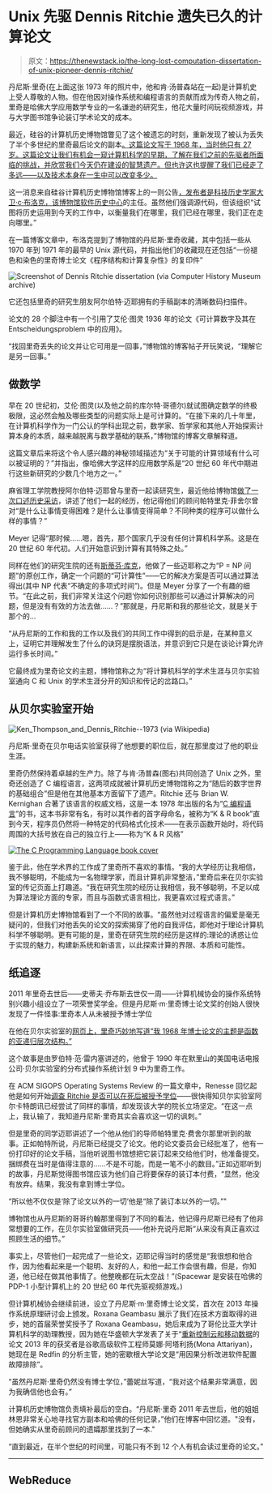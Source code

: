 # Unix 先驱 Dennis Ritchie 遗失已久的计算论文

> 原文：<https://thenewstack.io/the-long-lost-computation-dissertation-of-unix-pioneer-dennis-ritchie/>

丹尼斯·里奇(在上面这张 1973 年的照片中，他和肯·汤普森站在一起)是计算机史上受人尊敬的人物。但在他因对操作系统和编程语言的贡献而成为传奇人物之前，里奇是哈佛大学应用数学专业的一名谦逊的研究生，他花大量时间玩视频游戏，并与大学图书馆争论装订学术论文的成本。

最近，硅谷的计算机历史博物馆瞥见了这个被遗忘的时刻，重新发现了被认为丢失了半个多世纪的里奇最后论文的副本[。这篇论文写于 1968 年，当时他只有 27 岁。这篇论文让我们有机会一窥计算机科学的早期，了解在我们之前的先驱者所面临的挑战，并欣赏我们今天仍在建设的智慧遗产。但也许这也提醒了我们已经走了多远——以及技术本身在一生中可以改变多少。](https://www.computerhistory.org/collections/catalog/102790971)

这一消息来自硅谷计算机历史博物馆博客上的一则公告[，发布者是科技历史学家大卫·c·布洛克，该博物馆](https://computerhistory.org/blog/discovering-dennis-ritchies-lost-dissertation/)[软件历史中心](https://computerhistory.org/software-history-center/)的主任。虽然他们强调源代码，但该组织“试图将历史运用到今天的工作中，以衡量我们在哪里，我们已经在哪里，我们正在走向哪里。”

在一篇博客文章中，布洛克提到了博物馆的丹尼斯·里奇收藏，其中包括一些从 1970 年到 1971 年的最早的 Unix 源代码，并指出他们的收藏现在还包括“一份褪色和染色的里奇博士论文《程序结构和计算复杂性》的复印件”

![Screenshot of Dennis Ritchie dissertation (via Computer History Museum archive)](img/a43ab4715a45ce47c862cc3b8ef335f9.png)

它还包括里奇的研究生朋友阿尔伯特·迈耶拥有的手稿副本的清晰数码扫描件。

论文的 28 个脚注中有一个引用了艾伦·图灵 1936 年的论文《可计算数字及其在 Entscheidungsproblem 中的应用》。

“找回里奇丢失的论文并让它可用是一回事，”博物馆的博客帖子开玩笑说，“理解它是另一回事。”

## 做数学

早在 20 世纪初，艾伦·图灵(以及他之前的库尔特·哥德尔)就试图确定数学的终极极限，这必然会触及哪些类型的问题实际上是可计算的。“在接下来的几十年里，在计算机科学作为一门公认的学科出现之前，数学家、哲学家和其他人开始探索计算本身的本质，越来越脱离与数学基础的联系，”博物馆的博客文章解释道。

这篇文章后来将这个令人感兴趣的神秘领域描述为“关于可能的计算领域有什么可以被证明的？”并指出，像哈佛大学这样的应用数学系是“20 世纪 60 年代中期进行这些新研究的少数几个地方之一。”

麻省理工学院教授阿尔伯特·迈耶曾与里奇一起读研究生，最近他给博物馆[做了一次口述历史采访](https://www.computerhistory.org/collections/catalog/102717373)，讲述了他们一起的经历，他记得他们的顾问帕特里克·菲舍尔曾对“是什么让事情变得困难？是什么让事情变得简单？不同种类的程序可以做什么样的事情？”

Meyer 记得“那时候……嗯，首先，那个国家几乎没有任何计算机科学系。这是在 20 世纪 60 年代初。人们开始意识到计算有其特殊之处。”

同样在他们的研究生院的还有[斯蒂芬·库克](https://en.wikipedia.org/wiki/Stephen_Cook)，他做了一些迈耶称之为“P = NP 问题”的原创工作，确定一个问题的“可计算性”——它的解决方案是否可以通过算法得出(其中 NP 代表“不确定的多项式时间”)。但是 Meyer 分享了一个有趣的细节。“在此之前，我们非常关注这个问题‘你如何识别那些可以通过计算解决的问题，但是没有有效的方法去做……？”那就是，丹尼斯和我的那些论文，就是关于那个的…

“从丹尼斯的工作和我的工作以及我们的共同工作中得到的启示是，在某种意义上，证明它并理解发生了什么的诀窍是摆脱语法，并意识到它只是在谈论计算允许运行多长时间。”

它最终成为里奇论文的主题，博物馆称之为“将计算机科学的学术生涯与贝尔实验室通向 C 和 Unix 的学术生涯分开的知识和传记的岔路口。”

## 从贝尔实验室开始

![Ken_Thompson_and_Dennis_Ritchie--1973 (via Wikipedia)](img/c2dc0ec2bbdd0e7e4c990ac71f7c64a7.png)

丹尼斯·里奇在贝尔电话实验室获得了他想要的职位后，就在那里度过了他的职业生涯。

里奇仍然保持着卓越的生产力。除了与肯·汤普森(图右)共同创造了 Unix 之外，里奇还创造了 C 编程语言，这两项成就被计算机历史博物馆称之为“随后的数字世界的基础组合”但是他在其他基本方面留下了遗产。Ritchie 还与 Brian W. Kernighan 合著了该语言的权威文档，这是一本 1978 年出版的名为“[C 编程语言](https://www.amazon.com/Programming-Language-2nd-Brian-Kernighan/dp/0131103628)”的书，这本书非常有名，有时以其作者的首字母命名，被称为“K & R book”直到今天，程序员仍然将一种特定的代码格式化技术——在表示函数开始时，将代码周围的大括号放在自己的独立行上——称为“K & R 风格”

[![The C Programming Language book cover](img/e9cd897a14126497b8cc69f15dc0486b.png)](https://cdn.thenewstack.io/media//2020/07/68ec2dde-the_c_programming_language_first_edition_cover.svg)

鉴于此，他在学术界的工作成了里奇所不喜欢的事情。“我的大学经历让我相信，我不够聪明，不能成为一名物理学家，而且计算机非常整洁，”里奇后来在贝尔实验室的传记页面上打趣道。“我在研究生院的经历让我相信，我不够聪明，不足以成为算法理论方面的专家，而且与函数式语言相比，我更喜欢过程式语言。”

但是计算机历史博物馆看到了一个不同的故事。“虽然他对过程语言的偏爱是毫无疑问的，但我们对他丢失的论文的探索揭穿了他的自我评估，即他对于理论计算机科学不够聪明。更有可能的是，里奇在研究生院的经历是这样的:理论的诱惑让位于实现的魅力，构建新系统和新语言，以此探索计算的界限、本质和可能性。

## 纸追逐

2011 年里奇去世后——史蒂夫·乔布斯去世仅一周——计算机械协会的操作系统特别兴趣小组设立了一项荣誉奖学金。但是丹尼斯·m·里奇博士论文奖的创始人很快发现了一件怪事:里奇本人从未被授予博士学位

在他在贝尔实验室的[网页上，里奇巧妙地写道“我 1968 年博士论文的主题是函数的亚递归层次结构。”](https://www.bell-labs.com/usr/dmr/www/bigbio1st.html)

这个故事是由罗伯特·范·雷内塞讲述的，他曾于 1990 年在默里山的美国电话电报公司·贝尔实验室的分布式操作系统计划 9 中为里奇工作。

在 ACM SIGOPS Operating Systems Review 的一篇文章中，Renesse 回忆起他是如何开始[调查 Ritchie 是否可以在死后被授予学位](https://dl.acm.org/doi/pdf/10.1145/2626401.2626421)——很快得知贝尔实验室阿尔卡特朗讯已经尝试了同样的事情，却发现该大学的院长立场坚定。“在这一点上，我认输了，我知道丹尼斯·里奇其实会喜欢这一切的讽刺。”

但是里奇的同学迈耶讲述了一个他从他们的导师帕特里克·费舍尔那里听到的故事。正如帕特所说，丹尼斯已经提交了论文。他的论文委员会已经批准了，他有一份打印好的论文手稿，当他听说图书馆想把它装订起来交给他们时，他准备提交。捆绑费在当时是值得注意的……不是不可能，而是一笔不小的数目。”正如迈耶听到的故事，丹尼斯觉得图书馆应该为他们自己将要保存的装订本付费，“显然，他没有放弃。结果，我没有拿到博士学位。

“所以他不仅仅是‘除了论文以外的一切’他是“除了装订本以外的一切。”"

博物馆也从丹尼斯的哥哥约翰那里得到了不同的看法，他记得丹尼斯已经有了他非常想要的工作，在贝尔实验室做研究员——他补充说丹尼斯“从来没有真正喜欢过照顾生活的细节。”

事实上，尽管他们一起完成了一些论文，迈耶记得当时的感觉是“我很想和他合作，因为他看起来是一个聪明、友好的人，和他一起工作会很有趣，但是，你知道，他已经在做其他事情了。他整晚都在玩太空战！”(Spacewar 是安装在哈佛的 PDP-1 小型计算机上的 20 世纪 60 年代先驱视频游戏。)

但计算机械协会继续前进，设立了丹尼斯·m·里奇博士论文奖，首次在 2013 年操作系统原理研讨会上颁发。Roxana Geambasu 展示了我们在技术方面取得的进步，她的首届荣誉奖授予了 Roxana Geambasu，她后来成为了哥伦比亚大学计算机科学的助理教授，因为她在华盛顿大学发表了关于“[重新控制云和移动数据](https://roxanageambasu.github.io/publications/phd-dissertation.pdf)的论文 2013 年的获奖者是谷歌高级软件工程师莫娜·阿塔利扬(Mona Attariyan)，她现在是 Redfin 的分析主管，她的密歇根大学论文是“用因果分析改进软件配置故障排除”。

“虽然丹尼斯·里奇仍然没有博士学位，”蕾妮丝写道，“我对这个结果非常满意，因为我确信他也会有。”

计算机历史博物馆负责填补最后的空白。“丹尼斯·里奇 2011 年去世后，他的姐姐林恩非常关心地寻找官方副本和哈佛的任何记录，”他们在博客中回忆道。"没有，但她确实从里奇前顾问的遗孀那里找到了一本."

“直到最近，在半个世纪的时间里，可能只有不到 12 个人有机会读过里奇的论文。”

* * *

## WebReduce

<svg xmlns:xlink="http://www.w3.org/1999/xlink" viewBox="0 0 68 31" version="1.1"><title>Group</title> <desc>Created with Sketch.</desc></svg>